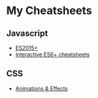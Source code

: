 # My Cheatsheets
## Javascript
* [ES2015+](https://devhints.io/es6)
* [Interactive ES6+ cheatsheets](https://es6cheatsheet.com/)


## CSS
* [Animations & Effects](https://learn-the-web.algonquindesign.ca/topics/css-animations-effects-cheat-sheet/)
